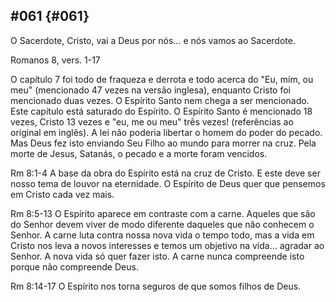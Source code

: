 ## #061 {#061}

O Sacerdote, Cristo, vai a Deus por nós... e nós vamos ao Sacerdote.

Romanos 8, vers. 1-17

O capítulo 7 foi todo de fraqueza e derrota e todo acerca do &quot;Eu, mim, ou meu&quot; (mencionado 47 vezes na versão inglesa), enquanto Cristo foi mencionado duas vezes. O Espírito Santo nem chega a ser mencionado. Este capítulo está saturado do Espírito. O Espírito Santo é mencionado 18 vezes, Cristo 13 vezes e &quot;eu, me ou meu&quot; três vezes! (referências ao original em inglês). A lei não poderia libertar o homem do poder do pecado. Mas Deus fez isto enviando Seu Filho ao mundo para morrer na cruz. Pela morte de Jesus, Satanás, o pecado e a morte foram vencidos.

Rm 8:1-4 A base da obra do Espírito está na cruz de Cristo. E este deve ser nosso tema de louvor na eternidade. O Espírito de Deus quer que pensemos em Cristo cada vez mais.

Rm 8:5-13 O Espírito aparece em contraste com a carne. Aqueles que são do Senhor devem viver de modo diferente daqueles que não conhecem o Senhor. A carne luta contra nossa nova vida o tempo todo, mas a vida em Cristo nos leva a novos interesses e temos um objetivo na vida... agradar ao Senhor. A nova vida só quer fazer isto. A carne nunca compreende isto porque não compreende Deus.

Rm 8:14-17 O Espírito nos torna seguros de que somos filhos de Deus.